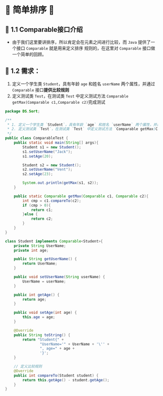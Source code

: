 # &#127800; 简单排序 &#127800;

## &#127800; 1.1 Comparable接口介绍

- 由于我们这里要讲排序，所以肯定会在元素之间进行比较，而 `Java` 提供了一个接口 `Comparable` 就是用来定义排序
规则的，在这里对 `Comparable` 接口做一个简单的回顾。
 
## &#127800; 1.2 需求：

1. 定义一个学生类 `Student`，具有年龄 `age` 和姓名 `userName` 两个属性，并通过 `Comparable` 接口**提供比较规则**
2. 定义测试类 `Test`，在测试类 `Test` 中定义测试方法 `Comparable getMax(Comparable c1,Comparable c2)`完成测试

```java
package DS.Sort;

/**
 * 1. 定义一个学生类 `Student`，具有年龄 `age` 和姓名 `userName` 两个属性，并通过 `Comparable` 接口**提供比较规则**
 * 2. 定义测试类 `Test`，在测试类 `Test` 中定义测试方法 `Comparable getMax(Comparable c1,Comparable c2)`完成测试
 */
public class ComparableTest {
    public static void main(String[] args){
        Student s1 = new Student();
        s1.setUserName("Jack");
        s1.setAge(20);

        Student s2 = new Student();
        s2.setUserName("Vent");
        s2.setAge(23);

        System.out.println(getMax(s1, s2));
    }

    public static Comparable getMax(Comparable c1, Comparable c2){
        int cmp = c1.compareTo(c2);
        if (cmp > 0){
            return c1;
        }else {
            return c2;
        }
    }
}

class Student implements Comparable<Student>{
    private String UserName;
    private int age;

    public String getUserName() {
        return UserName;
    }

    public void setUserName(String userName) {
        UserName = userName;
    }

    public int getAge() {
        return age;
    }

    public void setAge(int age) {
        this.age = age;
    }

    @Override
    public String toString() {
        return "Student{" +
                "UserName='" + UserName + '\'' +
                ", age=" + age +
                '}';
    }

    // 定义比较规则
    @Override
    public int compareTo(Student student) {
        return this.getAge() - student.getAge();
    }
}
```